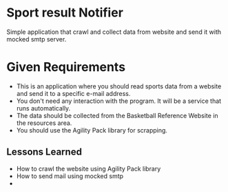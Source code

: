 
# Sport result Notifier

Simple application that crawl and collect data from website and send it with mocked smtp server. 


# Given Requirements
- This is an application where you should read sports data from a website and send it to a specific e-mail address.
-  You don't need any interaction with the program. It will be a service that runs automatically.
- The data should be collected from the Basketball Reference Website in the resources area.
- You should use the Agility Pack library for scrapping.
## Lessons Learned

- How to crawl the website using Agility Pack library
- How to send mail using mocked smtp
- 
